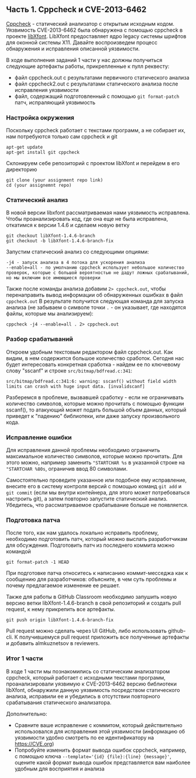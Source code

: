 ## Часть 1. Cppcheck и CVE-2013-6462
[Cppcheck](https://cppcheck.sourceforge.io/) - статический анализатор с открытым исходным кодом.
Уязвимость CVE-2013-6462 была обнаружена с помощью cppcheck в проекте [libXfont](https://gitlab.freedesktop.org/xorg/lib/libxfont). LibXfont предоставляет ядро legacy системы шрифтов для оконной системы X11.
Давайте воспроизведем процесс обнаружения и исправления описанной уязвимости.

В ходе выполнения заданий 1 части у нас должны получиться следующие артефакты работы, прикрепленные к пулл реквесту:
- файл cppcheck.out с результатами первичного статического анализа
- файл cppcheck2.out с результатами статического анализа после исправления уязвимости
- файл, содержащий подготовленный с помощью `git format-patch` патч, испраляющий уязвимость

### Настройка окружения
Поскольку cppcheck работает с текстами программ, а не собирает их, нам потребуются только сам cppcheck и git
```shell
apt-get update
apt-get install git cppcheck
```
Склонируем себе репозиторий с проектом libXfont и перейдем в его директорию
```shell
git clone (your assignment repo link)
cd (your assignemnt repo)
```

### Статический анализ
В новой версии libxfont рассматриваемая нами уязвимость исправлена. Чтобы проанализировать код, где она еще не была исправлена, откатимся к версии 1.4.6 и сделаем новую ветку
```shell
git checkout libXfont-1.4.6-branch
git checkout -b libXfont-1.4.6-branch-fix
```
Запустим статический анализ со следующими опциями:
```shell
-j4 - запуск анализа в 4 потока для ускорения анализа
--enable=all - по умолчанию cppcheck использует небольшое количество проверок, которые с большой вероятностью не дадут ложных срабатываний, но мы включим все имеющиеся проверки
```
Также после команды анализа добавим `2> cppcheck.out`, чтобы перенаправить вывод информации об обнаруженных ошибках в файл `cppcheck.out`
В результате получится следующая команда для запуска анализа (не забываем о символе точки `.` - он указывает, где находятся файлы, которые мы анализируем):
```shell
cppcheck -j4 --enable=all . 2> cppcheck.out
```

### Разбор срабатываний
Откроем удобным текстовым редактором файл cppcheck.out. Как видим, в нем содержится большое количество сработок. Сегодня нас будет интересовать конкретная сработка - найдем ее по ключевому слову "sscanf" и строке `src/bitmap/bdfread.c:341`:
```
src/bitmap/bdfread.c:341:6: warning: sscanf() without field width limits can crash with huge input data. [invalidscanf]
```
Разберемся в проблеме, вызвавшей сработку - если не ограничивать количество символов, которые можно прочитать с помощью функции sscanf(), то атакующий может подать большой объем данных, который приведет к "падению" библиотеки, или даже запуску произвольного кода.

### Исправление ошибки
Для исправления данной проблемы необходимо ограничить максимальное количество символов, которые можно прочитать. Для этого можно, например заменить `"STARTCHAR %s` в указанной строке на `"STARTCHAR %80s`, ограничив ввод 80 символами.

Самостоятельно проведите указанное или подобное ему исправление, внесите его в систему контроля версий с помощью команд `git add` и `git commit` (если мы внутри контейнера, для этого может потребоваться настроить git), а затем повторно запустите статический анализ. Убедитесь, что рассматриваемое срабатывание больше не появляется.

### Подготовка патча
После того, как нам удалось локально исправить проблему, необходимо подготовить патч, который можно выслать разработчикам для обсуждения. Подготовить патч из последнего коммита можно командой
```
git format-patch -1 HEAD
```
При подготовке патча относитесь к написанию коммит-месседжа как к сообщению для разработчиков: объясните, в чем суть проблемы и почему предлагаемое изменение ее решает.

Также для работы в GitHub Classroom необходимо запушить новую версию ветки libXfont-1.4.6-branch в свой репозиторий и создать pull request, к нему прикрепить все артефакты.
```
git push origin libXfont-1.4.6-branch-fix
```
Pull request можно сделать через UI GitHub, либо использовать github-cli.
К получившемуся pull request приложить все полученные артефакты и добавить almkuznetsov в reviewers.

### Итог 1 части
В ходе 1 части мы познакомились со статическим анализатором cppcheck, который работает с исходными текстами программ, проанализировали уязвимую к CVE-2013-6462 версию библиотеки libXfont, обнаружили данную уязвимость посредством статического анализа, исправили ее и убедились в отсутствии повторного срабатывания статического анализатора.

Дополнительно:
- Сравните ваше исправление с коммитом, который действительно использовался для исправления этой уязвимости (информацию об уязвимости удобно смотреть по ее идентификатору на https://CVE.org)
- Попробуйте изменить формат вывода ошибок cppcheck, например, с помощью ключа `--template='{id} {file}:{line} {message}'`, оцените какой формат вывода ошибок представляется вам наиболее удобным для восприятия и анализа
